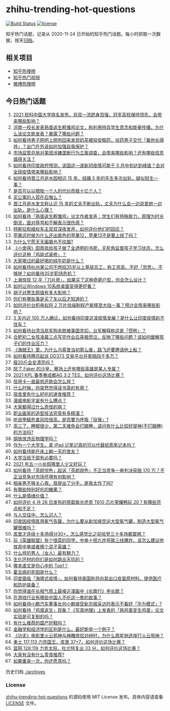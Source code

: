 # zhihu-trending-hot-questions

[![Build Status](https://github.com/justjavac/zhihu-trending-hot-questions/workflows/ci/badge.svg?branch=master)](https://github.com/justjavac/zhihu-trending-hot-questions/actions)
[![license](https://img.shields.io/github/license/justjavac/zhihu-trending-hot-questions)](https://github.com/justjavac/zhihu-trending-hot-questions/blob/master/LICENSE)

知乎热门话题，记录从 2020-11-24 日开始的知乎热门话题。每小时抓取一次数据，按天[归档](./archives)。

## 相关项目

- [知乎热搜榜](https://github.com/justjavac/zhihu-trending-top-search)
- [知乎热门视频](https://github.com/justjavac/zhihu-trending-hot-video)
- [微博热搜榜](https://github.com/justjavac/weibo-trending-hot-search)

## 今日热门话题

<!-- BEGIN -->
<!-- 最后更新时间 Tue Apr 27 2021 05:00:51 GMT+0800 (China Standard Time) -->

1. [2021
   软科中国大学排名发布，非双一流跻身百强，冠军高校保持领先，会带来哪些影响？](https://www.zhihu.com/question/456588330)
2. [河南一校长发表熟蛋返生孵雏鸡论文，称利用特异学生意念和能量传播，为什么该论文能发表？暴露了哪些问题？](https://www.zhihu.com/question/456600672)
3. [如何看待男子网吧上厕所回来发现奶茶被投安眠药，投药男子交代「看他长得帅」？出门在外该如何加强自我保护？](https://www.zhihu.com/question/456477743)
4. [市场监管总局对美团涉嫌垄断行为立案调查，会带来哪些影响？还有哪些信息值得关注？](https://www.zhihu.com/question/456670358)
5. [如何看待印度政府预测，该国这一波新冠疫情可能于 5
   月中旬达到峰值？会对全球疫情带来哪些影响？](https://www.zhihu.com/question/456604776)
6. [如何看待晋江月逝水因相识 15 年、结婚 5
   年的先生多次出轨，疑似轻生一事？](https://www.zhihu.com/question/456456779)
7. [是否可以以牺牲一个人的代价而救十亿个人？](https://www.zhihu.com/question/382523269)
8. [买公寓的人现在后悔么？](https://www.zhihu.com/question/292382327)
9. [晋江月逝水发文称认识 15
   年的丈夫不断出轨，丈夫为什么会一边说爱她一边出轨，是什么心理？](https://www.zhihu.com/question/456437104)
10. [如何看待「熟蛋返生孵雏鸡」论文作者发声：学生们有特殊能力，原理为时光倒流，面对辱骂和不解表示很伤感？](https://www.zhihu.com/question/456639794)
11. [特斯拉和维权车主双双深夜发声，如何评价他们的回应？](https://www.zhihu.com/question/456587915)
12. [苹果这时候为什么还出紫色的苹果12，苹果13不是要上线了吗？](https://www.zhihu.com/question/455759423)
13. [为什么宁愿天天画眉也不纹眉?](https://www.zhihu.com/question/360168698)
14. [《小舍得》田雨岚给孩子做了全透明的书房，无死角监督孩子学习状态，怎么评价这种「鸡娃式装修」？](https://www.zhihu.com/question/456247026)
15. [大家喝过的最好喝的纯牛奶是什么？](https://www.zhihu.com/question/37973170)
16. [如何看待杭州某公司不想招35岁以上基层员工，称工资高、不好「忽悠」、不够拼？如何看待35岁职场危机？](https://www.zhihu.com/question/456103378)
17. [上海惊现 12
    平「刀片房」，如果买了这种奇葩户型，你会怎么设计？](https://www.zhihu.com/question/455743955)
18. [如何让Windows 10系统桌面变得更好看？](https://www.zhihu.com/question/45120814)
19. [胡子对男生颜值有多大影响？](https://www.zhihu.com/question/294511640)
20. [你们有哪些事是买了车以后才知道的？](https://www.zhihu.com/question/31086102)
21. [如何评价台积电拟将 2
    万片低端制程产能移至大陆一事？预计会带来哪些影响？](https://www.zhihu.com/question/456306249)
22. [3 天内近 100
    万人确诊，如何看待印度这波疫情发展？是什么让印度疫情刹不住车？](https://www.zhihu.com/question/456445443)
23. [如何看待台湾当局军购余款被美国克扣，台军解释称这是「惯例」？](https://www.zhihu.com/question/456602898)
24. [合肥初二女孩凌晨三点写完作业后喜极而泣，反映了哪些问题？该如何缓解孩子们的作业压力？](https://www.zhihu.com/question/456173619)
25. [《海贼王》里，为什么乌索普当初那么废，路飞还要邀请他上船？](https://www.zhihu.com/question/456294379)
26. [如何看待腾讯起诉 DD373 交易平台并索赔四千多万？](https://www.zhihu.com/question/453578487)
27. [瘦20斤会变漂亮吗？](https://www.zhihu.com/question/392591592)
28. [除了 Faker 的沙皇，赛场上还有哪些英雄是某人专属？](https://www.zhihu.com/question/443771037)
29. [2021 KPL 春季赛成都AG 3:2
    TES，如何评价这场比赛？](https://www.zhihu.com/question/456536490)
30. [信用卡一直最低还款会怎么样？](https://www.zhihu.com/question/448302850)
31. [什么时候，你突然觉得读书真的有用？](https://www.zhihu.com/question/453740380)
32. [宿舍里有什么好吃的速食推荐？](https://www.zhihu.com/question/451613847)
33. [漫威电影宇宙有什么槽点？](https://www.zhihu.com/question/305191364)
34. [大家都得过什么奇怪的病？](https://www.zhihu.com/question/55665638)
35. [职业画家的造型技法究竟有多精湛？](https://www.zhihu.com/question/273919371)
36. [听说甲醛危害风险很高，是否要为呼吸「投保」?](https://www.zhihu.com/question/455436050)
37. [高三了，睡眠很少，第二天难免会打瞌睡，请问有什么比较好提神(不打瞌睡)的方法吗?](https://www.zhihu.com/question/309565178)
38. [钢铁侠违反物理学吗？](https://www.zhihu.com/question/278556408)
39. [作为一个大学生，拿 iPad 记笔记真的可以代替纸质笔记本吗？](https://www.zhihu.com/question/304770209)
40. [如何看待能在床上躺一天的舍友？](https://www.zhihu.com/question/318657086)
41. [大学当班干部有必要吗？](https://www.zhihu.com/question/295922396)
42. [2021 年五一小长假哪里人少又好玩？](https://www.zhihu.com/question/454525882)
43. [如何看待「茶颜悦色」起诉「茶颜观色」不正当竞争一审判决获赔 170
    万？不正当竞争对市场环境有何影响？](https://www.zhihu.com/question/456611975)
44. [相亲男不够关心我，我提出了分手，是我太作了吗?](https://www.zhihu.com/question/455591381)
45. [有哪些特别好吃的糖果？](https://www.zhihu.com/question/22631051)
46. [什么是情绪价值？](https://www.zhihu.com/question/326968879)
47. [如何评价 4 月 26 日发布的搭载紫光虎贲 T610 芯片荣耀畅玩
    20？有哪些亮点和不足？](https://www.zhihu.com/question/456604855)
48. [与人交往中，怎么识人？](https://www.zhihu.com/question/325225784)
49. [印度因疫情医用氧气告罄，为什么要从新加坡空运大型氧气罐，制造大型氧气罐很难吗？](https://www.zhihu.com/question/456462365)
50. [库里才连续十多场得分30+，怎么感觉比之前哈登三十多场都震撼？](https://www.zhihu.com/question/455753569)
51. [玩《英雄联盟》有个很菜的同学，中单十把九炸导致三线爆炸，该怎么建议他放弃中单或者换个混子英雄？](https://www.zhihu.com/question/452787061)
52. [什么样的男人（女人）最有魅力？](https://www.zhihu.com/question/19586915)
53. [生化环材的你们是如何跳出天坑的？](https://www.zhihu.com/question/453870771)
54. [哪本虐文是你心中的 Top1？](https://www.zhihu.com/question/419593520)
55. [霍去病的死因是什么？](https://www.zhihu.com/question/23393068)
56. [印度面临「海啸式疫情」，如何看待美国称将向其出口疫苗原材料，提供医疗和防护装备？](https://www.zhihu.com/question/456591873)
57. [你觉得谁在长相气质上最接近漫画中《长歌行》李长歌？](https://www.zhihu.com/question/454037694)
58. [在游戏行业有哪些中国人不吃这一套的故事？](https://www.zhihu.com/question/454517038)
59. [如何看待小鹏汽车董事长何小鹏接受新京报采访时表示不看好「华为模式」?](https://www.zhihu.com/question/455998211)
60. [如何看待「鸡蛋返生」现象？《写真地理》上发表的「熟鸡蛋变生鸡蛋」论文实验是可复制的吗？](https://www.zhihu.com/question/456600264)
61. [有什么推荐的国产好鞋吗？](https://www.zhihu.com/question/452510931)
62. [金融学和经济学的区别是什么，最好能举一个例子？](https://www.zhihu.com/question/390824448)
63. [《功夫》电影里火云邪神与神雕侠侣对峙时，为什么周星驰选择打火云邪神？](https://www.zhihu.com/question/29221858)
64. [勇士 117:113 力克国王，库里
    37+7，如何评价这场比赛？](https://www.zhihu.com/question/456599678)
65. [篮网 128:119 力克太阳，杜兰特复出 33
    分，如何评价这场比赛？](https://www.zhihu.com/question/456583132)
66. [大家有没有什么零食推荐?](https://www.zhihu.com/question/448037173)
67. [如果重来一次，你还愿意吗？](https://www.zhihu.com/question/455152927)

<!-- END -->

历史归档 [./archives](./archives)

### License

[zhihu-trending-hot-questions](https://github.com/justjavac/zhihu-trending-hot-questions)
的源码使用 MIT License 发布。具体内容请查看 [LICENSE](./LICENSE) 文件。
